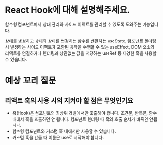 # React Hook에 대해 설명해주세요.

함수형 컴포넌트에서 상태 관리와 사이드 이펙트를 관리할 수 있도록 도와주는 기능입니다.

상태를 생성하고 상태와 상태를 변경하는 함수를 반환하는 useState, 컴포넌트 렌더링 시 발생하는 사이드 이펙트가 포함된 동작을 수행할 수 있는 useEffect, DOM 요소와 리액트를 연결하거나 렌더링과 상관없는 값을 저장하는 useRef 등 다양한 훅을 사용할 수 있습니다.

# 예상 꼬리 질문

## 리액트 훅의 사용 시의 지켜야 할 점은 무엇인가요

- 훅(Hook)은 컴포넌트의 최상위 레벨에서만 호출해야 합니다. 조건문, 반복문, 함수 내에서 훅을 호출하면 안 됩니다. 컴포넌트 렌더링 때 훅의 호출 순서가 바뀌면 안됩니다.
- 함수형 컴포넌트와 커스텀 훅 내에서만 사용할 수 있습니다.
- 커스텀 훅을 만들 때 이름은 use로 시작해야 합니다.
